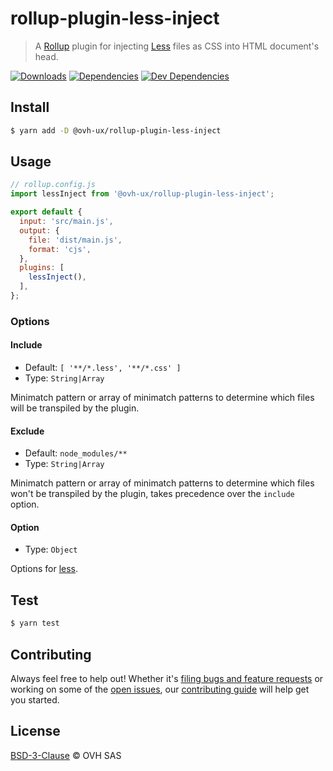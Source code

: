 # rollup-plugin-less-inject

> A [Rollup](https://rollupjs.org/) plugin for injecting [Less](http://lesscss.org/) files as CSS into HTML document's head.

[![Downloads](https://badgen.net/npm/dt/@ovh-ux/rollup-plugin-less-inject)](https://npmjs.com/package/@ovh-ux/rollup-plugin-less-inject) [![Dependencies](https://badgen.net/david/dep/ovh/rollup-plugin-less-inject)](https://npmjs.com/package/@ovh-ux/rollup-plugin-less-inject?activeTab=dependencies) [![Dev Dependencies](https://badgen.net/david/dev/ovh/rollup-plugin-less-inject)](https://npmjs.com/package/@ovh-ux/rollup-plugin-less-inject?activeTab=dependencies)

## Install

```sh
$ yarn add -D @ovh-ux/rollup-plugin-less-inject
```

## Usage

```js
// rollup.config.js
import lessInject from '@ovh-ux/rollup-plugin-less-inject';

export default {
  input: 'src/main.js',
  output: {
    file: 'dist/main.js',
    format: 'cjs',
  },
  plugins: [
    lessInject(),
  ],
};
```

### Options

#### Include

+ Default: `[ '**/*.less', '**/*.css' ]`
+ Type: `String|Array`

Minimatch pattern or array of minimatch patterns to determine which files will be transpiled by the plugin.

#### Exclude

+ Default: `node_modules/**`
+ Type: `String|Array`

Minimatch pattern or array of minimatch patterns to determine which files won't be transpiled by the plugin, takes precedence over the `include` option.

#### Option

+ Type: `Object`

Options for [less](http://lesscss.org/usage/#programmatic-usage).

## Test

```sh
$ yarn test
```

## Contributing

Always feel free to help out! Whether it's [filing bugs and feature requests](https://github.com/ovh/rollup-plugin-less-inject/issues/new) or working on some of the [open issues](https://github.com/ovh/rollup-plugin-less-inject/issues), our [contributing guide](CONTRIBUTING.md) will help get you started.

## License

[BSD-3-Clause](LICENSE) © OVH SAS
